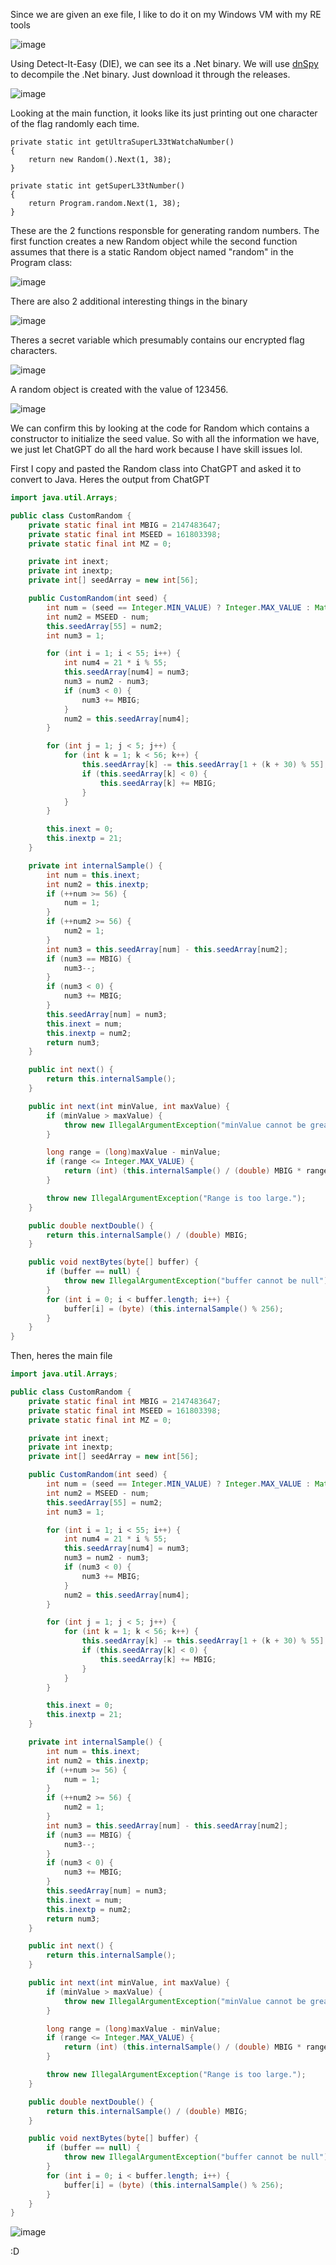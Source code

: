 Since we are given an exe file, I like to do it on my Windows VM with my RE tools

![image](https://github.com/user-attachments/assets/e350d7b4-c764-429e-bb22-2ccb797b494a)

Using Detect-It-Easy (DIE), we can see its a .Net binary. We will use [dnSpy](https://github.com/dnSpy/dnSpy) to decompile the .Net binary. Just download it through the releases.

![image](https://github.com/user-attachments/assets/8108b53e-d698-434d-a879-63f9d9b49007)

Looking at the main function, it looks like its just printing out one character of the flag randomly each time.

```
private static int getUltraSuperL33tWatchaNumber()
{
	return new Random().Next(1, 38);
}

private static int getSuperL33tNumber()
{
	return Program.random.Next(1, 38);
}
```

These are the 2 functions responsble for generating random numbers. The first function creates a new Random object while the second function assumes that there is a static Random object named "random" in the Program class:

![image](https://github.com/user-attachments/assets/5af1838e-32f5-415f-864d-7346aa56a8cc)

There are also 2 additional interesting things in the binary

![image](https://github.com/user-attachments/assets/1b93d98e-467b-4a9b-8a81-1bf3ff7dee24)

Theres a secret variable which presumably contains our encrypted flag characters.

![image](https://github.com/user-attachments/assets/c993ce7b-8a46-4039-9e98-1b0a3484a8f2)

A random object is created with the value of 123456.

![image](https://github.com/user-attachments/assets/9828bde7-0166-42e0-9be7-524e6018f904)

We can confirm this by looking at the code for Random which contains a constructor to initialize the seed value. So with all the information we have, we just let ChatGPT do all the hard work because I have skill issues lol.

First I copy and pasted the Random class into ChatGPT and asked it to convert to Java. Heres the output from ChatGPT

```java
import java.util.Arrays;

public class CustomRandom {
    private static final int MBIG = 2147483647;
    private static final int MSEED = 161803398;
    private static final int MZ = 0;

    private int inext;
    private int inextp;
    private int[] seedArray = new int[56];

    public CustomRandom(int seed) {
        int num = (seed == Integer.MIN_VALUE) ? Integer.MAX_VALUE : Math.abs(seed);
        int num2 = MSEED - num;
        this.seedArray[55] = num2;
        int num3 = 1;

        for (int i = 1; i < 55; i++) {
            int num4 = 21 * i % 55;
            this.seedArray[num4] = num3;
            num3 = num2 - num3;
            if (num3 < 0) {
                num3 += MBIG;
            }
            num2 = this.seedArray[num4];
        }

        for (int j = 1; j < 5; j++) {
            for (int k = 1; k < 56; k++) {
                this.seedArray[k] -= this.seedArray[1 + (k + 30) % 55];
                if (this.seedArray[k] < 0) {
                    this.seedArray[k] += MBIG;
                }
            }
        }

        this.inext = 0;
        this.inextp = 21;
    }

    private int internalSample() {
        int num = this.inext;
        int num2 = this.inextp;
        if (++num >= 56) {
            num = 1;
        }
        if (++num2 >= 56) {
            num2 = 1;
        }
        int num3 = this.seedArray[num] - this.seedArray[num2];
        if (num3 == MBIG) {
            num3--;
        }
        if (num3 < 0) {
            num3 += MBIG;
        }
        this.seedArray[num] = num3;
        this.inext = num;
        this.inextp = num2;
        return num3;
    }

    public int next() {
        return this.internalSample();
    }

    public int next(int minValue, int maxValue) {
        if (minValue > maxValue) {
            throw new IllegalArgumentException("minValue cannot be greater than maxValue.");
        }

        long range = (long)maxValue - minValue;
        if (range <= Integer.MAX_VALUE) {
            return (int) (this.internalSample() / (double) MBIG * range) + minValue;
        }

        throw new IllegalArgumentException("Range is too large.");
    }

    public double nextDouble() {
        return this.internalSample() / (double) MBIG;
    }

    public void nextBytes(byte[] buffer) {
        if (buffer == null) {
            throw new IllegalArgumentException("buffer cannot be null");
        }
        for (int i = 0; i < buffer.length; i++) {
            buffer[i] = (byte) (this.internalSample() % 256);
        }
    }
}
```

Then, heres the main file

```java
import java.util.Arrays;

public class CustomRandom {
    private static final int MBIG = 2147483647;
    private static final int MSEED = 161803398;
    private static final int MZ = 0;

    private int inext;
    private int inextp;
    private int[] seedArray = new int[56];

    public CustomRandom(int seed) {
        int num = (seed == Integer.MIN_VALUE) ? Integer.MAX_VALUE : Math.abs(seed);
        int num2 = MSEED - num;
        this.seedArray[55] = num2;
        int num3 = 1;

        for (int i = 1; i < 55; i++) {
            int num4 = 21 * i % 55;
            this.seedArray[num4] = num3;
            num3 = num2 - num3;
            if (num3 < 0) {
                num3 += MBIG;
            }
            num2 = this.seedArray[num4];
        }

        for (int j = 1; j < 5; j++) {
            for (int k = 1; k < 56; k++) {
                this.seedArray[k] -= this.seedArray[1 + (k + 30) % 55];
                if (this.seedArray[k] < 0) {
                    this.seedArray[k] += MBIG;
                }
            }
        }

        this.inext = 0;
        this.inextp = 21;
    }

    private int internalSample() {
        int num = this.inext;
        int num2 = this.inextp;
        if (++num >= 56) {
            num = 1;
        }
        if (++num2 >= 56) {
            num2 = 1;
        }
        int num3 = this.seedArray[num] - this.seedArray[num2];
        if (num3 == MBIG) {
            num3--;
        }
        if (num3 < 0) {
            num3 += MBIG;
        }
        this.seedArray[num] = num3;
        this.inext = num;
        this.inextp = num2;
        return num3;
    }

    public int next() {
        return this.internalSample();
    }

    public int next(int minValue, int maxValue) {
        if (minValue > maxValue) {
            throw new IllegalArgumentException("minValue cannot be greater than maxValue.");
        }

        long range = (long)maxValue - minValue;
        if (range <= Integer.MAX_VALUE) {
            return (int) (this.internalSample() / (double) MBIG * range) + minValue;
        }

        throw new IllegalArgumentException("Range is too large.");
    }

    public double nextDouble() {
        return this.internalSample() / (double) MBIG;
    }

    public void nextBytes(byte[] buffer) {
        if (buffer == null) {
            throw new IllegalArgumentException("buffer cannot be null");
        }
        for (int i = 0; i < buffer.length; i++) {
            buffer[i] = (byte) (this.internalSample() % 256);
        }
    }
}
```

![image](https://github.com/user-attachments/assets/4d73146d-cb29-44fd-9697-654206efc9ae)

:D
